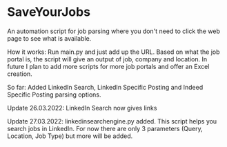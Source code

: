 # SaveYourJobs
An automation script for job parsing where you don't need to click the web page to see what is available.

How it works: Run main.py and just add up the URL. Based on what the job portal is, the script will give an output of job, company and location.
In future I plan to add more scripts for more job portals and offer an Excel creation.

So far: Added LinkedIn Search, LinkedIn Specific Posting and Indeed Specific Posting parsing options.

Update 26.03.2022: LinkedIn Search now gives links

Update 27.03.2022: linkedinsearchengine.py added. This script helps you search jobs in LinkedIn. For now there are only 3 parameters (Query, Location, Job Type) but more will be added.
